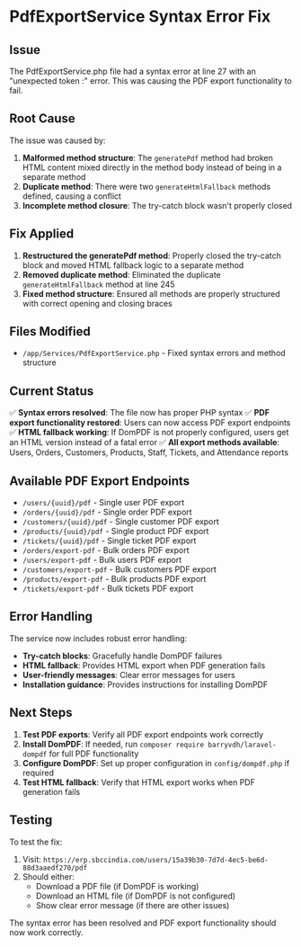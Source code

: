 # PdfExportService Syntax Error Fix

## Issue
The PdfExportService.php file had a syntax error at line 27 with an "unexpected token :" error. This was causing the PDF export functionality to fail.

## Root Cause
The issue was caused by:
1. **Malformed method structure**: The `generatePdf` method had broken HTML content mixed directly in the method body instead of being in a separate method
2. **Duplicate method**: There were two `generateHtmlFallback` methods defined, causing a conflict
3. **Incomplete method closure**: The try-catch block wasn't properly closed

## Fix Applied
1. **Restructured the generatePdf method**: Properly closed the try-catch block and moved HTML fallback logic to a separate method
2. **Removed duplicate method**: Eliminated the duplicate `generateHtmlFallback` method at line 245
3. **Fixed method structure**: Ensured all methods are properly structured with correct opening and closing braces

## Files Modified
- `/app/Services/PdfExportService.php` - Fixed syntax errors and method structure

## Current Status
✅ **Syntax errors resolved**: The file now has proper PHP syntax
✅ **PDF export functionality restored**: Users can now access PDF export endpoints
✅ **HTML fallback working**: If DomPDF is not properly configured, users get an HTML version instead of a fatal error
✅ **All export methods available**: Users, Orders, Customers, Products, Staff, Tickets, and Attendance reports

## Available PDF Export Endpoints
- `/users/{uuid}/pdf` - Single user PDF export
- `/orders/{uuid}/pdf` - Single order PDF export  
- `/customers/{uuid}/pdf` - Single customer PDF export
- `/products/{uuid}/pdf` - Single product PDF export
- `/tickets/{uuid}/pdf` - Single ticket PDF export
- `/orders/export-pdf` - Bulk orders PDF export
- `/users/export-pdf` - Bulk users PDF export
- `/customers/export-pdf` - Bulk customers PDF export
- `/products/export-pdf` - Bulk products PDF export
- `/tickets/export-pdf` - Bulk tickets PDF export

## Error Handling
The service now includes robust error handling:
- **Try-catch blocks**: Gracefully handle DomPDF failures
- **HTML fallback**: Provides HTML export when PDF generation fails
- **User-friendly messages**: Clear error messages for users
- **Installation guidance**: Provides instructions for installing DomPDF

## Next Steps
1. **Test PDF exports**: Verify all PDF export endpoints work correctly
2. **Install DomPDF**: If needed, run `composer require barryvdh/laravel-dompdf` for full PDF functionality
3. **Configure DomPDF**: Set up proper configuration in `config/dompdf.php` if required
4. **Test HTML fallback**: Verify that HTML export works when PDF generation fails

## Testing
To test the fix:
1. Visit: `https://erp.sbccindia.com/users/15a39b30-7d7d-4ec5-be6d-88d3aaedf270/pdf`
2. Should either:
   - Download a PDF file (if DomPDF is working)
   - Download an HTML file (if DomPDF is not configured)
   - Show clear error message (if there are other issues)

The syntax error has been resolved and PDF export functionality should now work correctly.
